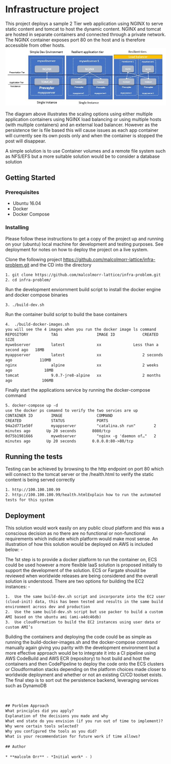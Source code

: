 # Infrastructure project 

This project deploys a sample 2 Tier web application using NGINX to serve static content and tomcat to host the dynamic content. NGINX and tomcat are hosted in separate containers and connected through a private network. The NGINX container exposes port 80 on the host and is therefore accessible from other hosts.
![Screenshot](https://github.com/malcolmorr-lattice/infra-problem/blob/master/images/intro-image.JPG?raw=true)

The diagram above illustrates the scaling options using either multiple application containers using NGINX load balancing or using multiple hosts (with multiple containers) and an external load balancer. However as the persistence tier is file based this will cause issues as each app container will currently see its own posts only and when the container is stopped the post will disappear.

A simple solution is to use Container volumes and a remote file system such as NFS/EFS but a more suitable solution would be to consider a database solution

## Getting Started


### Prerequisites

- Ubuntu 16.04
- Docker
- Docker Compose


### Installing

Please follow  these instructions to get  a copy of the project up and running on your (ubuntu) local machine for development and testing purposes. See deployment for notes on how to deploy the project on a live system.

Clone the following project https://github.com/malcolmorr-lattice/infra-problem.git and the CD into the directory
 ```
1. git clone https://github.com/malcolmorr-lattice/infra-problem.git
2. cd infra-problem/
```
Run the development enviornment build script to install the docker engine and docker compose binaries
```
3. ./build-dev.sh
```
Run the container build script to build the base containers
```
4.  ./build-docker-images.sh  
you will see the 4 images when you run the docker image ls command
REPOSITORY          TAG                 IMAGE ID            CREATED                  SIZE
mywebserver         latest              xx       	    Less than a second ago   18MB
myappserver         latest              xx                  2 seconds ago            110MB
nginx               alpine              xx                  2 weeks ago              18MB
tomcat              9.0.7-jre8-alpine   xx                  2 months ago             106MB
```
Finally start the applications service by running the docker-compose command
```
5. docker-compose up -d 
use the docker ps comamnd to verify the two servies are up
CONTAINER ID        IMAGE               COMMAND                  CREATED             STATUS              PORTS                
94a2d771e50f        myappserver         "catalina.sh run"        2 minutes ago       Up 20 seconds       8080/tcp             
0d75b1981666        mywebserver         "nginx -g 'daemon of…"   2 minutes ago       Up 20 seconds       0.0.0.0:80->80/tcp   
 ```  
## Running the tests

Testing can be achieved by browsing to the http endpoint on port 80 which will connect to the tomcat server or the /health.html to verify the static content is being served correctly

```
1. http://100.100.100.99
2. http://100.100.100.99/health.htmlExplain how to run the automated tests for this system
```
## Deployment

This solution would work easily on any public cloud platform and this was a conscious decision as no there are no functional or non-functional requirements which indicate which platform would make most sense. An illustration of how this solution would be deployed on AWS is included below: -

The 1st step is to provide a docker platform to run the container on, ECS could be used however a more flexible IaaS solution is proposed initially to support the development of the solution. ECS or Fargate should be reviewed when worldwide releases are being considered and the overall solution is understood.  There are two options for building the EC2 instances: -
```
1.	Use the same build-dev.sh script and incorporate into the EC2 user (cloud-init) data, this has been tested and results in the same build environment across dev and production
2.	Use the same build-dev.sh script but use packer to build a custom AMI based on the ubuntu ami (ami-a4dc46db)
3.	Use cloudFormation to build the EC2 instances using user data or custom AMI’s
```
Building the containers and deploying the code could be as simple as running the build-docker-images.sh and the docker-compose command manually again giving you parity with the development environment but a more effective approach would be to integrate it into a CI pipeline using AWS CodeBuild and AWS ECR (repository) to host build and host the containers and then CodePipeline to deploy the code onto the ECS clusters or Cloudformation stacks depending on the platform choices made closer to worldwide deployment and whether or not an existing CI/CD toolset exists.
The final step is to sort out the persistence backend, leveraging services such as DynamoDB 

```


## Porblem Approach
What principles did you apply?
Explanation of the decisions you made and why
What end state do you envision (if you run out of time to implement)?
Why were certain tools selected?
Why you configured the tools as you did?
What is your recommendation for future work if time allows?

## Author

* **malcolm Orr** - *Initial work* - )
